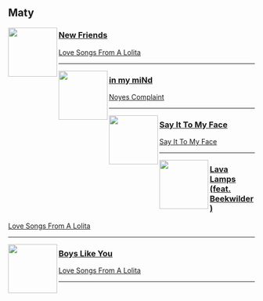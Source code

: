 ## Maty
[start-desc]: #



[end-desc]: #

<img align="left" width="100" height="100" src="https://i.scdn.co/image/ab67616d0000b2733fcb43baf03e73a990a9283e">

### [New Friends](https://open.spotify.com/go?uri=spotify:track:5zFEJ5R9FvqzlY3ayWCfPq)
[Love Songs From A Lolita](https://open.spotify.com/go?uri=spotify:album:3O9x3cMOCtPX2cbdGSaNEi)

---


<img align="left" width="100" height="100" src="https://i.scdn.co/image/ab67616d0000b2731912ca7231b74b3b099eb51a">

### [in my miNd](https://open.spotify.com/go?uri=spotify:track:2s0Dn2mtvp94wUkyaB8nJc)
[Noyes Complaint](https://open.spotify.com/go?uri=spotify:album:39kxp9mmthPatl4LaA6XHA)

---


<img align="left" width="100" height="100" src="https://i.scdn.co/image/ab67616d0000b273a814187d90bae85b6c138088">

### [Say It To My Face](https://open.spotify.com/go?uri=spotify:track:1okBYMGQjaJ4Hzz1xZfA3N)
[Say It To My Face](https://open.spotify.com/go?uri=spotify:album:0fck2Megzt4GmLP92dKfYM)

---


<img align="left" width="100" height="100" src="https://i.scdn.co/image/ab67616d0000b2733fcb43baf03e73a990a9283e">

### [Lava Lamps (feat. Beekwilder)](https://open.spotify.com/go?uri=spotify:track:2fzQbrwXiBwAw36mneQVVY)
[Love Songs From A Lolita](https://open.spotify.com/go?uri=spotify:album:3O9x3cMOCtPX2cbdGSaNEi)

---


<img align="left" width="100" height="100" src="https://i.scdn.co/image/ab67616d0000b2733fcb43baf03e73a990a9283e">

### [Boys Like You](https://open.spotify.com/go?uri=spotify:track:48k0evKOq0Eni5Cb5h3Tn7)
[Love Songs From A Lolita](https://open.spotify.com/go?uri=spotify:album:3O9x3cMOCtPX2cbdGSaNEi)

---

